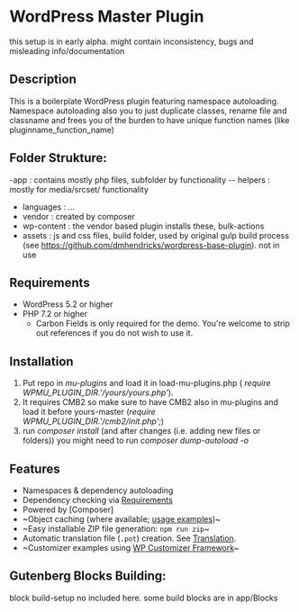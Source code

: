 
# WordPress Master Plugin
this setup is in early alpha. might contain inconsistency, bugs and misleading info/documentation

## Description
This is a boilerplate WordPress plugin featuring namespace autoloading.
Namespace autoloading also you to just duplicate classes, rename file and classname and frees you of the burden to have unique function names (like pluginname_function_name)

## Folder Strukture:

-app           : contains mostly php files, subfolder by functionality
-- helpers	  : mostly for media/srcset/ functionality
- languages     : ...
- vendor        : created by composer
- wp-content    : the vendor based plugin installs these,  bulk-actions
- assets        : js and css files, build folder, used by original gulp build process (see https://github.com/dmhendricks/wordpress-base-plugin). not in use

## Requirements

* WordPress 5.2 or higher
* PHP 7.2 or higher
	* Carbon Fields is only required for the demo. You're welcome to strip out references if you do not wish to use it.

## Installation
1. Put repo in *mu-plugins* and load it in load-mu-plugins.php ( *require WPMU_PLUGIN_DIR.'/yours/yours.php'*). 
2. It requires CMB2 so make sure to have CMB2 also in mu-plugins and load it before yours-master (*require WPMU_PLUGIN_DIR.'/cmb2/init.php';*) 
3. run *composer install* (and after changes (i.e. adding new files or folders)) you might need to run *composer dump-autoload -o*








## Features

* Namespaces & dependency autoloading
* Dependency checking via [Requirements](https://packagist.org/packages/underdev/requirements)
* Powered by [Composer]
* ~Object caching (where available; [usage examples](https://github.com/dmhendricks/wordpress-toolkit/wiki/ObjectCache))~
* ~Easy installable ZIP file generation: `npm run zip`~
* Automatic translation file (`.pot`) creation. See [Translation](https://github.com/dmhendricks/wordpress-base-plugin/wiki/Translation).
* ~Customizer examples using [WP Customizer Framework](https://github.com/inc2734/wp-customizer-framework/)~


## Gutenberg Blocks Building:
block build-setup no included here. some build blocks are in app/Blocks



